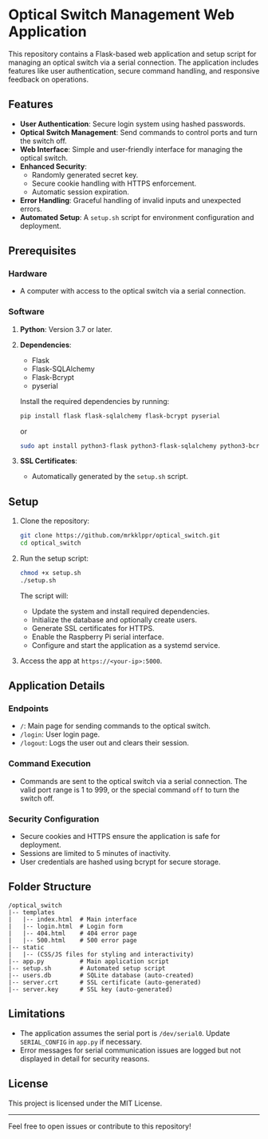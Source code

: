 # Optical Switch Management Web Application

This repository contains a Flask-based web application and setup script for managing an optical switch via a serial connection. The application includes features like user authentication, secure command handling, and responsive feedback on operations.

## Features
- **User Authentication**: Secure login system using hashed passwords.
- **Optical Switch Management**: Send commands to control ports and turn the switch off.
- **Web Interface**: Simple and user-friendly interface for managing the optical switch.
- **Enhanced Security**:
  - Randomly generated secret key.
  - Secure cookie handling with HTTPS enforcement.
  - Automatic session expiration.
- **Error Handling**: Graceful handling of invalid inputs and unexpected errors.
- **Automated Setup**: A `setup.sh` script for environment configuration and deployment.

## Prerequisites

### Hardware
- A computer with access to the optical switch via a serial connection.

### Software
1. **Python**: Version 3.7 or later.
2. **Dependencies**:
   - Flask
   - Flask-SQLAlchemy
   - Flask-Bcrypt
   - pyserial

   Install the required dependencies by running:
   ```bash
   pip install flask flask-sqlalchemy flask-bcrypt pyserial
   ```
   or
   ```bash
   sudo apt install python3-flask python3-flask-sqlalchemy python3-bcrypt python3-serial
   ```
   
4. **SSL Certificates**:
   - Automatically generated by the `setup.sh` script.

## Setup
1. Clone the repository:
   ```bash
   git clone https://github.com/mrkklppr/optical_switch.git
   cd optical_switch
   ```

2. Run the setup script:
   ```bash
   chmod +x setup.sh
   ./setup.sh
   ```
   The script will:
   - Update the system and install required dependencies.
   - Initialize the database and optionally create users.
   - Generate SSL certificates for HTTPS.
   - Enable the Raspberry Pi serial interface.
   - Configure and start the application as a systemd service.

3. Access the app at `https://<your-ip>:5000`.

## Application Details

### Endpoints
- `/`: Main page for sending commands to the optical switch.
- `/login`: User login page.
- `/logout`: Logs the user out and clears their session.

### Command Execution
- Commands are sent to the optical switch via a serial connection. The valid port range is 1 to 999, or the special command `off` to turn the switch off.

### Security Configuration
- Secure cookies and HTTPS ensure the application is safe for deployment.
- Sessions are limited to 5 minutes of inactivity.
- User credentials are hashed using bcrypt for secure storage.

## Folder Structure
```
/optical_switch
|-- templates
|   |-- index.html  # Main interface
|   |-- login.html  # Login form
|   |-- 404.html    # 404 error page
|   |-- 500.html    # 500 error page
|-- static
|   |-- (CSS/JS files for styling and interactivity)
|-- app.py          # Main application script
|-- setup.sh        # Automated setup script
|-- users.db        # SQLite database (auto-created)
|-- server.crt      # SSL certificate (auto-generated)
|-- server.key      # SSL key (auto-generated)
```

## Limitations
- The application assumes the serial port is `/dev/serial0`. Update `SERIAL_CONFIG` in `app.py` if necessary.
- Error messages for serial communication issues are logged but not displayed in detail for security reasons.

## License
This project is licensed under the MIT License.

---

Feel free to open issues or contribute to this repository!

